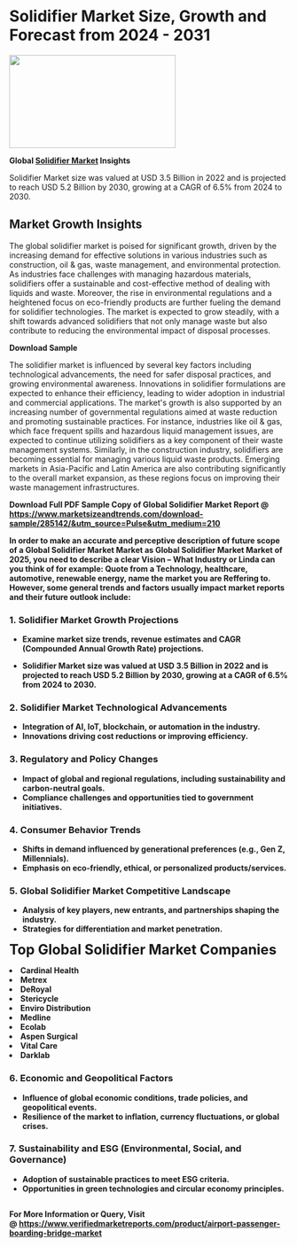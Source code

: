<H1>Solidifier Market Size, Growth and Forecast from 2024 - 2031</H1><img class="aligncenter size-medium wp-image-584254" src="https://thirdeyenews.in/wp-content/uploads/2024/09/Global-Market-Research-300x168.jpeg" alt="" width="300" height="168" /><p><strong>Global&nbsp;<a href="https://www.marketsizeandtrends.com/download-sample/285142/&amp;utm_source=Pulse&amp;utm_medium=210">Solidifier Market</a> Insights</strong></p><p>Solidifier Market size was valued at USD 3.5 Billion in 2022 and is projected to reach USD 5.2 Billion by 2030, growing at a CAGR of 6.5% from 2024 to 2030.</p><p><h2>Market Growth Insights</h2> <p>The global solidifier market is poised for significant growth, driven by the increasing demand for effective solutions in various industries such as construction, oil & gas, waste management, and environmental protection. As industries face challenges with managing hazardous materials, solidifiers offer a sustainable and cost-effective method of dealing with liquids and waste. Moreover, the rise in environmental regulations and a heightened focus on eco-friendly products are further fueling the demand for solidifier technologies. The market is expected to grow steadily, with a shift towards advanced solidifiers that not only manage waste but also contribute to reducing the environmental impact of disposal processes.</p> <p><strong>Download Sample</strong></p> <p>The solidifier market is influenced by several key factors including technological advancements, the need for safer disposal practices, and growing environmental awareness. Innovations in solidifier formulations are expected to enhance their efficiency, leading to wider adoption in industrial and commercial applications. The market's growth is also supported by an increasing number of governmental regulations aimed at waste reduction and promoting sustainable practices. For instance, industries like oil & gas, which face frequent spills and hazardous liquid management issues, are expected to continue utilizing solidifiers as a key component of their waste management systems. Similarly, in the construction industry, solidifiers are becoming essential for managing various liquid waste products. Emerging markets in Asia-Pacific and Latin America are also contributing significantly to the overall market expansion, as these regions focus on improving their waste management infrastructures. <p><strong></p><p><span class=""><strong>Download Full PDF Sample Copy of Global Solidifier Market Report</strong> @ <a href="https://www.marketsizeandtrends.com/download-sample/285142/&amp;utm_source=Pulse&amp;utm_medium=210" target="_blank">https://www.marketsizeandtrends.com/download-sample/285142/&amp;utm_source=Pulse&amp;utm_medium=210</a></span></p><p>In order to make an accurate and perceptive description of future scope of a Global&nbsp;Solidifier Market Market as Global&nbsp;Solidifier Market Market of 2025, you need to describe a clear Vision &ndash; What Industry or Linda can you think of for example: Quote from a Technology, healthcare, automotive, renewable energy, name the market you are Reffering to. However, some general trends and factors usually impact market reports and their future outlook include:</p><h3>1.&nbsp;<strong>Solidifier Market Growth Projections</strong></h3><ul><li>Examine market size trends, revenue estimates and CAGR (Compounded Annual Growth Rate) projections.</li><li><p>Solidifier Market size was valued at USD 3.5 Billion in 2022 and is projected to reach USD 5.2 Billion by 2030, growing at a CAGR of 6.5% from 2024 to 2030.</p></li></ul><h3>2.&nbsp;<strong>Solidifier Market Technological Advancements</strong></h3><ul><li>Integration of AI, IoT, blockchain, or automation in the industry.</li><li>Innovations driving cost reductions or improving efficiency.</li></ul><h3>3.&nbsp;<strong>Regulatory and Policy Changes</strong></h3><ul><li>Impact of global and regional regulations, including sustainability and carbon-neutral goals.</li><li>Compliance challenges and opportunities tied to government initiatives.</li></ul><h3>4.&nbsp;<strong>Consumer Behavior Trends</strong></h3><ul><li>Shifts in demand influenced by generational preferences (e.g., Gen Z, Millennials).</li><li>Emphasis on eco-friendly, ethical, or personalized products/services.</li></ul><h3>5.&nbsp;<strong>Global Solidifier Market Competitive Landscape</strong></h3><ul><li>Analysis of key players, new entrants, and partnerships shaping the industry.</li><li>Strategies for differentiation and market penetration.</li></ul><p data-pm-slice="1 1 []"><span style="color: inherit; font-family: inherit; font-size: 25px;">Top Global Solidifier Market Companies</span></p><div class="" data-test-id=""><p><li>Cardinal Health</li><li> Metrex</li><li> DeRoyal</li><li> Stericycle</li><li> Enviro Distribution</li><li> Medline</li><li> Ecolab</li><li> Aspen Surgical</li><li> Vital Care</li><li> Darklab</li></p></div><h3>6.&nbsp;<strong>Economic and Geopolitical Factors</strong></h3><ul><li>Influence of global economic conditions, trade policies, and geopolitical events.</li><li>Resilience of the market to inflation, currency fluctuations, or global crises.</li></ul><h3>7.&nbsp;<strong>Sustainability and ESG (Environmental, Social, and Governance)</strong></h3><ul><li>Adoption of sustainable practices to meet ESG criteria.</li><li>Opportunities in green technologies and circular economy principles.</li></ul><h2><strong style="font-size: 14px;">For More Information or Query, Visit @&nbsp;</strong><a style="background-color: #ffffff; font-size: 14px;" href="https://www.marketsizeandtrends.com/report/solidifier-market/" target="_blank">https://www.verifiedmarketreports.com/product/airport-passenger-boarding-bridge-market</a></h2>
